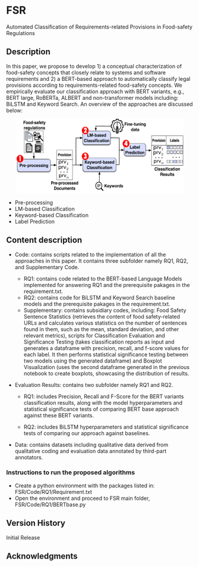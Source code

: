 # FSR
Automated Classification of Requirements-related Provisions in Food-safety Regulations

## Description

In this paper, we propose to develop 1) a conceptual characterization of food-safety concepts that closely relate to systems and software requirements and 2) a BERT-based approach to automatically classify legal provisions according to requirements-related food-safety concepts. We empirically evaluate our classification approach with BERT variants, e.g., BERT large, RoBERTa, ALBERT and non-transformer models including: BiLSTM and Keyword Search.
An overview of the approaches are discussed below:

<p align="center">
  <img src="https://github.com/shabnamhasani/FSR/blob/main/approach.pdf" width="450" height="200" class="centerImage" />
</p>

* Pre-processing
* LM-based Classification
* Keyword-based Classification
* Label Prediction


## Content description
* Code: contains scripts related to the implementation of all the approaches in this paper. It contains three subfolder namely RQ1, RQ2, and Supplementary Code.
    * RQ1: contains code related to the BERT-based Language Models implemented for answering RQ1 and the prerequisite pakages in the requirement.txt.
    * RQ2: contains code for BiLSTM and Keyword Search baseline models and the prerequisite pakages in the requirement.txt.
    * Supplementary: contains subsidiary codes, including: Food Safety Sentence Statistics (retrieves the content of food safety-related URLs and calculates various statistics on the number of sentences found in them, such as the mean, standard deviation, and other relevant metrics), scripts for Classification Evaluation and Significance Testing (takes classification reports as input and generates a dataframe with precision, recall, and f-score values for each label. It then performs statistical significance testing between two models using the generated dataframe) and Boxplot Visualization (uses the second dataframe generated in the previous notebook to create boxplots, showcasing the distribution of results.

* Evaluation Results: contains two subfolder namely RQ1 and RQ2. 
    * RQ1: includes Precision, Recall and F-Score for the BERT variants classification results, along with the model hyperparameters and statistical significance tests of comparing BERT base approach against these BERT variants.
    
    * RQ2: includes BiLSTM hyperparameters and statistical significance tests of comparing our approach against baselines.
    
* Data: contains datasets including qualitative data derived from qualitative coding and evaluation data annotated by third-part annotators.

### Instructions to run the proposed algorithms

* Create a python environment with the packages listed in: FSR/Code/RQ1/Requirement.txt
* Open the environment and proceed to FSR main folder, FSR/Code/RQ1/BERTbase.py



## Version History

Initial Release


## Acknowledgments

